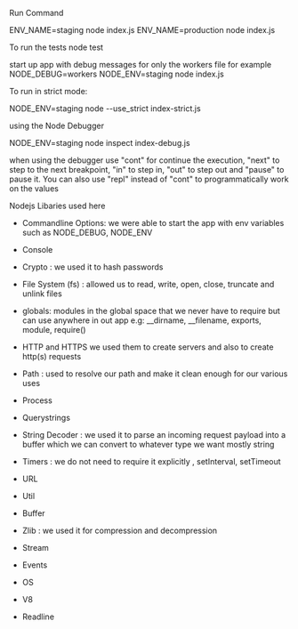 Run Command

ENV_NAME=staging node index.js
ENV_NAME=production node index.js

To run the tests
node test 

start up app with debug messages for only the workers file for example
NODE_DEBUG=workers NODE_ENV=staging node index.js

To run in strict mode:

NODE_ENV=staging node --use_strict index-strict.js

using the Node Debugger

NODE_ENV=staging node inspect index-debug.js 

when using the debugger use "cont" for continue the execution, "next" to step to the next breakpoint, "in" to step in,  "out" to step out and "pause" to pause it.
You can also use "repl" instead of "cont" to programmatically  work on the values

Nodejs Libaries used here
* Commandline Options:  we were able to start the app with env variables such as NODE_DEBUG, NODE_ENV

* Console 

* Crypto : we used it to hash passwords

* File System (fs) : allowed us to read, write, open, close, truncate and unlink files

* globals:  modules in the global space that we never have to require but can use anywhere in out app e.g: __dirname, __filename, exports, module, require()

* HTTP and HTTPS we used them to create servers and also to create http(s) requests


* Path : used to resolve our path and make it clean enough for our various uses

* Process

* Querystrings 

* String Decoder : we used it to parse an incoming request payload into a buffer which we can convert to whatever type we want mostly string

* Timers :  we do not need to require it explicitly , setInterval,  setTimeout

* URL

* Util

* Buffer

* Zlib : we used it for compression and decompression

* Stream

* Events

* OS 

* V8

* Readline
